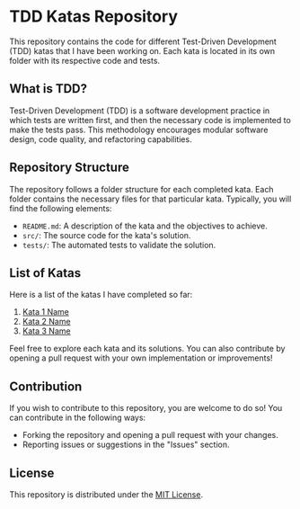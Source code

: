 # TDD Katas Repository

This repository contains the code for different Test-Driven Development (TDD) katas that I have been working on. Each kata is located in its own folder with its respective code and tests.

## What is TDD?

Test-Driven Development (TDD) is a software development practice in which tests are written first, and then the necessary code is implemented to make the tests pass. This methodology encourages modular software design, code quality, and refactoring capabilities.

## Repository Structure

The repository follows a folder structure for each completed kata. Each folder contains the necessary files for that particular kata. Typically, you will find the following elements:

- `README.md`: A description of the kata and the objectives to achieve.
- `src/`: The source code for the kata's solution.
- `tests/`: The automated tests to validate the solution.

## List of Katas

Here is a list of the katas I have completed so far:

1. [Kata 1 Name](./kata-1)
2. [Kata 2 Name](./kata-2)
3. [Kata 3 Name](./kata-3)

Feel free to explore each kata and its solutions. You can also contribute by opening a pull request with your own implementation or improvements!

## Contribution

If you wish to contribute to this repository, you are welcome to do so! You can contribute in the following ways:

- Forking the repository and opening a pull request with your changes.
- Reporting issues or suggestions in the "Issues" section.

## License

This repository is distributed under the [MIT License](./LICENSE).
